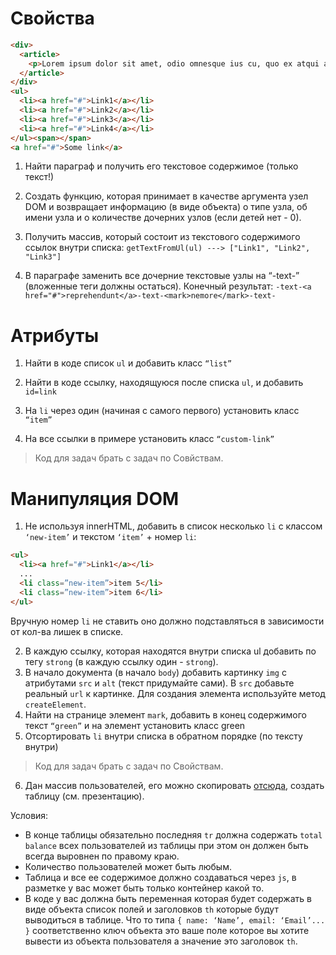 # Свойства
```html
<div>
  <article>
    <p>Lorem ipsum dolor sit amet, odio omnesque ius cu, quo ex atqui antiopam. At detracto menandri eos. Duo in causae viderer, graeci <a href="#">reprehendunt</a> has in. Decore <mark>nemore</mark> philosophia te pro, nobis legere causae ex mei, odio putant mentitum ea ius. Vix nostro deserunt explicari eu.</p>
  </article>
</div>
<ul>
  <li><a href="#">Link1</a></li>
  <li><a href="#">Link2</a></li>
  <li><a href="#">Link3</a></li>
  <li><a href="#">Link4</a></li>
</ul><span></span>
<a href="#">Some link</a>
```

1. Найти параграф и получить его текстовое содержимое (только текст!)

2. Создать функцию, которая принимает в качестве аргумента узел DOM и возвращает информацию (в виде объекта) о типе узла, об имени узла и о количестве дочерних узлов (если детей нет - 0).

3. Получить массив, который состоит из текстового содержимого ссылок внутри списка: `getTextFromUl(ul) ---> ["Link1", "Link2", "Link3"]`

4. В параграфе заменить все дочерние текстовые узлы на “-text-” (вложенные теги должны остаться). Конечный результат:
`-text-<a href="#">reprehendunt</a>-text-<mark>nemore</mark>-text-`

# Атрибуты

1. Найти в коде список `ul` и добавить класс `“list”`

2. Найти в коде ссылку, находящуюся после списка `ul`, и добавить `id=link`
3. На `li` через один (начиная с самого первого) установить класс `“item”`
4. На все ссылки в примере установить класс `“custom-link”`

> Код для задач брать с задач по Совйствам.

# Манипуляция DOM

1. Не используя innerHTML, добавить в список несколько `li` с классом `‘new-item’` и текстом `‘item’` + номер `li`:
```html
<ul>
  <li><a href="#">Link1</a></li>
  ...
  <li class=”new-item”>item 5</li>
  <li class=”new-item”>item 6</li>
</ul>
```
Вручную номер `li` не ставить оно должно подставляться в зависимости от кол-ва лишек в списке.

2. В каждую ссылку, которая находятся внутри списка ul  добавить по тегу `strong` (в каждую ссылку один - `strong`). 
3. В начало документа (в начало `body`) добавить картинку `img` с атрибутами `src` и `alt` (текст придумайте сами). В `src` добавьте реальный `url` к картинке. Для создания элемента используйте метод `createElement`.
4. Найти на странице элемент `mark`, добавить в конец содержимого текст `“green”` и на элемент установить класс green
5. Отсортировать `li` внутри списка в обратном порядке (по тексту внутри)

> Код для задач брать с задач по Свойствам.

6. Дан массив пользователей, его можно скопировать [отсюда](https://www.notion.so/8e2b70ab692a4986b1816ce7dd2fb1ca), создать таблицу (см. презентацию).

Условия:
* В конце таблицы обязательно последняя `tr` должна содержать `total balance` всех пользователей из таблицы при этом он должен быть всегда выровнен по правому краю. 
* Количество пользователей может быть любым.
* Таблица и все ее содержимое должно создаваться через `js`, в разметке у вас может быть только контейнер какой то.
* В коде у вас должна быть переменная которая будет содержать в виде объекта список полей и заголовков `th` которые будут выводиться в таблице. Что то типа `{ name: ‘Name’, email: ‘Email’... }` соответственно ключ объекта это ваше поле которое вы хотите вывести из объекта пользователя а значение это заголовок `th`.








